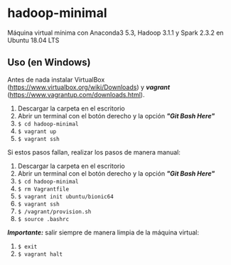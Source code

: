 # hadoop-minimal
Máquina virtual mínima con Anaconda3 5.3, Hadoop 3.1.1 y Spark 2.3.2 en Ubuntu 18.04 LTS

## Uso (en Windows)

Antes de nada instalar VirtualBox (<https://www.virtualbox.org/wiki/Downloads>) y ***vagrant*** (<https://www.vagrantup.com/downloads.html>).

1. Descargar la carpeta en el escritorio
1. Abrir un terminal con el botón derecho y la opción ***"Git Bash Here"***
1. `$ cd hadoop-minimal`
1. `$ vagrant up`
1. `$ vagrant ssh`


Si estos pasos fallan, realizar los pasos de manera manual:

1. Descargar la carpeta en el escritorio
1. Abrir un terminal con el botón derecho y la opción ***"Git Bash Here"***
1. `$ cd hadoop-minimal`
1. `$ rm Vagrantfile`
1. `$ vagrant init ubuntu/bionic64`
1. `$ vagrant ssh`
1. `$ /vagrant/provision.sh`
1. `$ source .bashrc`


***Importante:*** salir siempre de manera limpia de la máquina virtual:

1. `$ exit`
1. `$ vagrant halt`